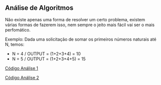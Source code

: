 ## Análise de Algoritmos

Não existe apenas uma forma de resolver um certo problema, existem várias formas de fazerem isso, nem sempre o jeito mais fácil vai ser o mais perfomático.

Exemplo: 
 Dada uma solicitação de somar os primeiros números naturais até N, temos:

 - N = 4 / OUTPUT = (1+2+3+4) = 10 
 - N = 5 / OUTPUT = (1+2+3+4+5) = 15

[Código Análise 1](analise1.go)

[Código Análise 2](analise2.go)
